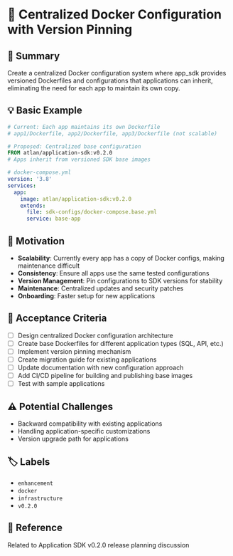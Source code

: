 # 🐳 Centralized Docker Configuration with Version Pinning

## 📝 Summary
Create a centralized Docker configuration system where app_sdk provides versioned Dockerfiles and configurations that applications can inherit, eliminating the need for each app to maintain its own copy.

## 💡 Basic Example
```dockerfile
# Current: Each app maintains its own Dockerfile
# app1/Dockerfile, app2/Dockerfile, app3/Dockerfile (not scalable)

# Proposed: Centralized base configuration
FROM atlan/application-sdk:v0.2.0
# Apps inherit from versioned SDK base images
```

```yaml
# docker-compose.yml
version: '3.8'
services:
  app:
    image: atlan/application-sdk:v0.2.0
    extends:
      file: sdk-configs/docker-compose.base.yml
      service: base-app
```

## 🎯 Motivation
- **Scalability**: Currently every app has a copy of Docker configs, making maintenance difficult
- **Consistency**: Ensure all apps use the same tested configurations
- **Version Management**: Pin configurations to SDK versions for stability
- **Maintenance**: Centralized updates and security patches
- **Onboarding**: Faster setup for new applications

## 💼 Acceptance Criteria
- [ ] Design centralized Docker configuration architecture
- [ ] Create base Dockerfiles for different application types (SQL, API, etc.)
- [ ] Implement version pinning mechanism
- [ ] Create migration guide for existing applications
- [ ] Update documentation with new configuration approach
- [ ] Add CI/CD pipeline for building and publishing base images
- [ ] Test with sample applications

## ⚠️ Potential Challenges
- Backward compatibility with existing applications
- Handling application-specific customizations
- Version upgrade path for applications

## 🏷️ Labels
- `enhancement`
- `docker`
- `infrastructure`
- `v0.2.0`

## 🔗 Reference
Related to Application SDK v0.2.0 release planning discussion